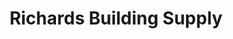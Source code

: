 ---
title: "Richards Building Supply"
url: /winterville/richards-building-supply/
shop: Eisenwaren
---
